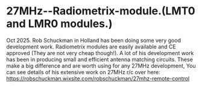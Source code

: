 # 27MHz--Radiometrix-module.(LMT0 and LMR0 modules.) 
Oct 2025.
Rob Schuckman in Holland has been doing some very good development work. Radiometrix modules are easily available and CE approved (They are not very cheap though!).
A lot of his development work has been in producing small and efficient antenna matching circuits. These make a big difference and are worth using for any 27MHz development,
You can see details of his extensive work on 27MHz r/c over here:
https://robschuckman.wixsite.com/robschuckman/27mhz-remote-control
